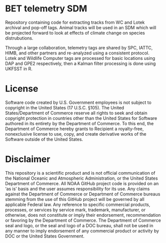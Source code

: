 # BET telemetry SDM
Repository containing code for extracting tracks from WC and Lotek archival and pop-off tags. Animal tracks will be used in an SDM which will be projected forward to look at effects of climate change on species distrubutions. 

Through a large collaboration, telemetry tags are shared by SPC, IATTC, HIMB, and other partners and re-analyzed using a consistent protocol. Lotek and Wildlife Computer tags are processed for basic locations using DAP and GPE2 respectively, then a Kalman filter processing is done using UKFSST in R. 

# License
Software code created by U.S. Government employees is not subject to copyright in the United States (17 U.S.C. §105). The United States/Department of Commerce reserve all rights to seek and obtain copyright protection in countries other than the United States for Software authored in its entirety by the Department of Commerce. To this end, the Department of Commerce hereby grants to Recipient a royalty-free, nonexclusive license to use, copy, and create derivative works of the Software outside of the United States.

# Disclaimer
This repository is a scientific product and is not official communication of the National Oceanic and Atmospheric Administration, or the United States Department of Commerce. All NOAA GitHub project code is provided on an ‘as is’ basis and the user assumes responsibility for its use. Any claims against the Department of Commerce or Department of Commerce bureaus stemming from the use of this GitHub project will be governed by all applicable Federal law. Any reference to specific commercial products, processes, or services by service mark, trademark, manufacturer, or otherwise, does not constitute or imply their endorsement, recommendation or favoring by the Department of Commerce. The Department of Commerce seal and logo, or the seal and logo of a DOC bureau, shall not be used in any manner to imply endorsement of any commercial product or activity by DOC or the United States Government.
